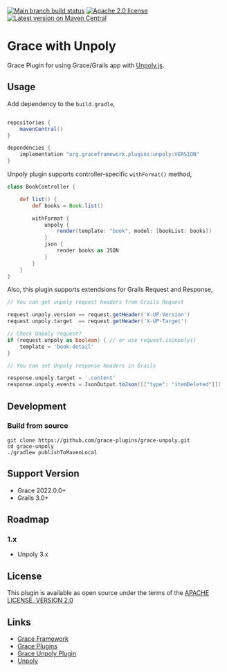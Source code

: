 [![Main branch build status](https://github.com/grace-plugins/grace-unpoly/workflows/Grace%20CI/badge.svg?style=flat)](https://github.com/grace-plugins/grace-unpoly/actions?query=workflow%3A%Grace+CI%22)
[![Apache 2.0 license](https://img.shields.io/badge/License-APACHE%202.0-green.svg?logo=APACHE&style=flat)](https://opensource.org/licenses/Apache-2.0)
[![Latest version on Maven Central](https://img.shields.io/maven-central/v/org.graceframework.plugins/unpoly.svg?label=Maven%20Central&logo=apache-maven&style=flat)](https://search.maven.org/search?q=g:org.graceframework.plugins)

# Grace with Unpoly

Grace Plugin for using Grace/Grails app with [Unpoly.js](https://unpoly.com).


## Usage

Add dependency to the `build.gradle`,

```gradle

repositories {
    mavenCentral()
}

dependencies {
    implementation "org.graceframework.plugins:unpoly:VERSION"
}
```

Unpoly plugin supports controller-specific `withFormat()` method,

```groovy
class BookController {

    def list() {
        def books = Book.list()

        withFormat {
            unpoly {
                render(template: "book", model: [bookList: books])
            }
            json {
                render books as JSON
            }
        }
    }
}
```

Also, this plugin supports extendsions for Grails Request and Response,

```groovy
// You can get unpoly request headers from Grails Request

request.unpoly.version == request.getHeader('X-UP-Version')
request.unpoly.target  == request.getHeader('X-UP-Target')

// Check Unpoly request?
if (request.unpoly as boolean) { // or use request.isUnpoly()
    template = 'book-detail'
}

// You can set Unpoly response headers in Grails

response.unpoly.target = '.content'
response.unpoly.events = JsonOutput.toJson([["type": "itemDeleted"]])

```

## Development

### Build from source

```
git clone https://github.com/grace-plugins/grace-unpoly.git
cd grace-unpoly
./gradlew publishToMavenLocal
```

## Support Version

* Grace 2022.0.0+
* Grails 3.0+

## Roadmap

### 1.x

* Unpoly 3.x

## License

This plugin is available as open source under the terms of the [APACHE LICENSE, VERSION 2.0](http://apache.org/Licenses/LICENSE-2.0)

## Links

- [Grace Framework](https://github.com/graceframework/grace-framework)
- [Grace Plugins](https://github.com/grace-plugins)
- [Grace Unpoly Plugin](https://github.com/grace-plugins/grace-unpoly)
- [Unpoly](https://unpoly.com)

